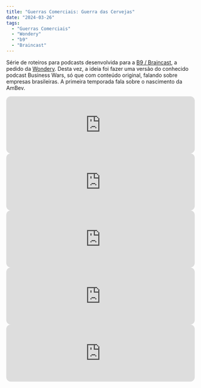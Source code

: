 ```yaml
---
title: "Guerras Comerciais: Guerra das Cervejas"
date: "2024-03-26"
tags: 
  - "Guerras Comerciais"
  - "Wondery"
  - "b9"
  - "Braincast"
---
```


Série de roteiros para podcasts desenvolvida para a [B9 / Braincast](https://www.b9.com.br/shows/braincast/), a pedido da [Wondery](https://wondery.com/). Desta vez, a ideia foi fazer uma versão do conhecido podcast Business Wars, só que com conteúdo original, falando sobre empresas brasileiras. A primeira temporada fala sobre o nascimento da AmBev.

<iframe style="border-radius:12px" src="https://open.spotify.com/embed/episode/2NAFFksV9jocGYgyb1sevf?utm_source=generator&theme=0" width="100%" height="152" frameBorder="0" allowfullscreen="" allow="autoplay; clipboard-write; encrypted-media; fullscreen; picture-in-picture" loading="lazy"></iframe>

<iframe style="border-radius:12px" src="https://open.spotify.com/embed/episode/355TUPE7YfGKAh7WZd8oDI?utm_source=generator&theme=0" width="100%" height="152" frameBorder="0" allowfullscreen="" allow="autoplay; clipboard-write; encrypted-media; fullscreen; picture-in-picture" loading="lazy"></iframe>

<iframe style="border-radius:12px" src="https://open.spotify.com/embed/episode/4miIDEXq2L6fXKeh5vtB97?utm_source=generator&theme=0" width="100%" height="152" frameBorder="0" allowfullscreen="" allow="autoplay; clipboard-write; encrypted-media; fullscreen; picture-in-picture" loading="lazy"></iframe>

<iframe style="border-radius:12px" src="https://open.spotify.com/embed/episode/3RtpQQtFHShvIrhZLqZZ60?utm_source=generator&theme=0" width="100%" height="152" frameBorder="0" allowfullscreen="" allow="autoplay; clipboard-write; encrypted-media; fullscreen; picture-in-picture" loading="lazy"></iframe>

<iframe style="border-radius:12px" src="https://open.spotify.com/embed/episode/2b5n6v8bvOBJiRVRT5wmfn?utm_source=generator&theme=0" width="100%" height="152" frameBorder="0" allowfullscreen="" allow="autoplay; clipboard-write; encrypted-media; fullscreen; picture-in-picture" loading="lazy"></iframe>
